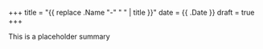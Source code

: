 +++
title = "{{ replace .Name "-" " " | title }}"
date =  {{ .Date }}
draft = true
+++

This is a placeholder summary
<!--more-->

